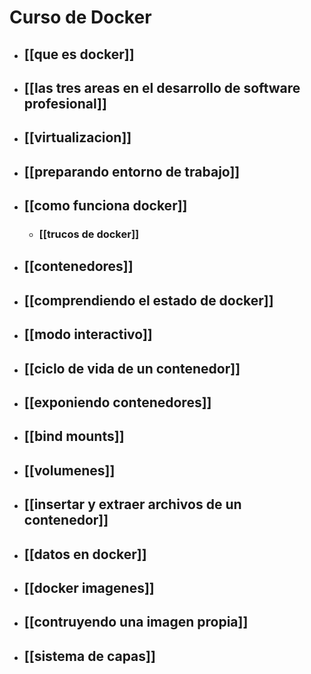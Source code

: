 # Curso de Docker

* ## [[que es docker]]
* ## [[las tres areas en el desarrollo de software profesional]]
* ## [[virtualizacion]]
* ## [[preparando entorno de trabajo]]
* ## [[como funciona docker]]
	* ### [[trucos de docker]]
* ## [[contenedores]]
* ## [[comprendiendo el estado de docker]]
* ## [[modo interactivo]]
* ## [[ciclo de vida de un contenedor]]
* ## [[exponiendo contenedores]]
* ## [[bind mounts]]
* ## [[volumenes]]
* ## [[insertar y extraer archivos de un contenedor]]
* ## [[datos en docker]]
* ## [[docker imagenes]]
* ## [[contruyendo una imagen propia]]
* ## [[sistema de capas]]